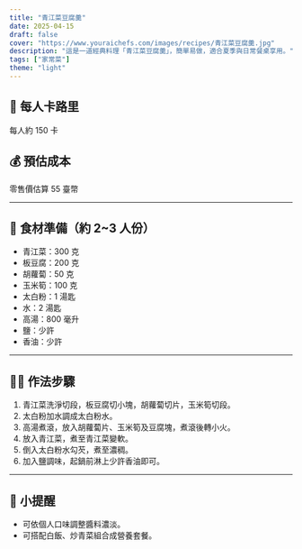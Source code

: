 ```yaml
---
title: "青江菜豆腐羹"
date: 2025-04-15
draft: false
cover: "https://www.youraichefs.com/images/recipes/青江菜豆腐羹.jpg"
description: "這是一道經典料理「青江菜豆腐羹」，簡單易做，適合夏季與日常餐桌享用。"
tags: ["家常菜"]
theme: "light"
---
```


## 🥄 每人卡路里  
每人約 150 卡

## 💰 預估成本  
零售價估算 55 臺幣

---

## 🧾 食材準備（約 2~3 人份）

- 青江菜：300 克
- 板豆腐：200 克
- 胡蘿蔔：50 克
- 玉米筍：100 克
- 太白粉：1 湯匙
- 水：2 湯匙
- 高湯：800 毫升
- 鹽：少許 
- 香油：少許 

---

## 👩‍🍳 作法步驟

1. 青江菜洗淨切段，板豆腐切小塊，胡蘿蔔切片，玉米筍切段。
2. 太白粉加水調成太白粉水。
3. 高湯煮滾，放入胡蘿蔔片、玉米筍及豆腐塊，煮滾後轉小火。
4. 放入青江菜，煮至青江菜變軟。
5. 倒入太白粉水勾芡，煮至濃稠。
6. 加入鹽調味，起鍋前淋上少許香油即可。

---

## 📝 小提醒

- 可依個人口味調整醬料濃淡。
- 可搭配白飯、炒青菜組合成營養套餐。

